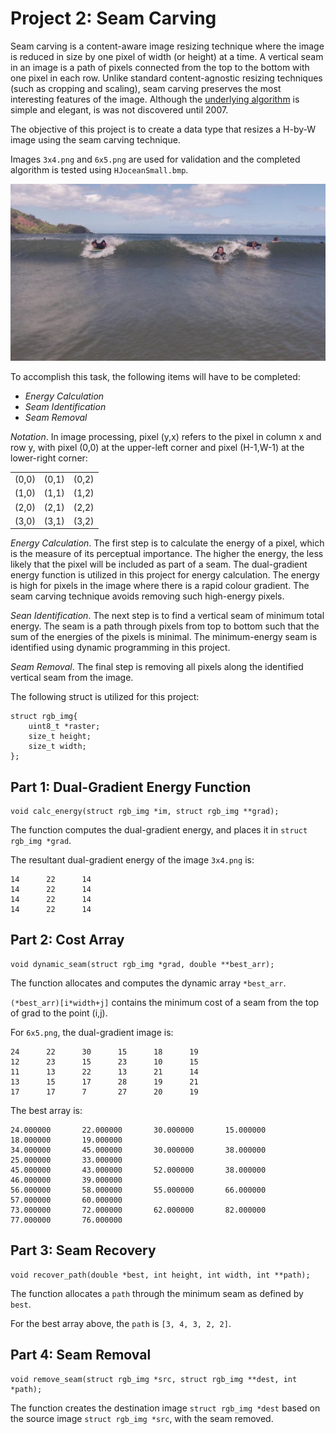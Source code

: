 # Project 2: Seam Carving

Seam carving is a content-aware image resizing technique where the image is reduced in size by one pixel of width (or height) at a time. A vertical seam in an image is a path of pixels connected from the top to the bottom with one pixel in each row. Unlike standard content-agnostic resizing techniques (such as cropping and scaling), seam carving preserves the most interesting features of the image. Although the [underlying algorithm] is simple and elegant, is was not discovered until 2007.

The objective of this project is to create a data type that resizes a H-by-W image using the seam carving technique.

Images `3x4.png` and `6x5.png` are used for validation and the completed algorithm is tested using `HJoceanSmall.bmp`.

![Josh Hug][HJoceanSmall]

To accomplish this task, the following items will have to be completed:

* *Energy Calculation*
* *Seam Identification*
* *Seam Removal*


*Notation*. In image processing, pixel (y,x) refers to the pixel in column x and row y, with pixel (0,0) at the upper-left corner and pixel (H-1,W-1) at the lower-right corner:

| | | |
|:-----:|:-----:|:-----:|
| (0,0) | (0,1) | (0,2) |
| (1,0) | (1,1) | (1,2) |
| (2,0) | (2,1) | (2,2) |
| (3,0) | (3,1) | (3,2) |

*Energy Calculation*. The first step is to calculate the energy of a pixel, which is the measure of its perceptual importance. The higher the energy, the less likely that the pixel will be included as part of a seam. The dual-gradient energy function is utilized in this project for energy calculation. The energy is high for pixels in the image where there is a rapid colour gradient. The seam carving technique avoids removing such high-energy pixels.

*Sean Identification*. The next step is to find a vertical seam of minimum total energy. The seam is a path through pixels from top to bottom such that the sum of the energies of the pixels is minimal. The minimum-energy seam is identified using dynamic programming in this project.

*Seam Removal*. The final step is removing all pixels along the identified vertical seam from the image.

The following struct is utilized for this project:
```
struct rgb_img{
    uint8_t *raster;
    size_t height;
    size_t width;
};
```

## Part 1: Dual-Gradient Energy Function

```
void calc_energy(struct rgb_img *im, struct rgb_img **grad);
```

The function computes the dual-gradient energy, and places it in `struct rgb_img *grad`.

The resultant dual-gradient energy of the image `3x4.png` is:

```
14      22      14
14      22      14
14      22      14
14      22      14
```

## Part 2: Cost Array

```
void dynamic_seam(struct rgb_img *grad, double **best_arr);
```

The function allocates and computes the dynamic array `*best_arr`.

`(*best_arr)[i*width+j]` contains the minimum cost of a seam from the top of grad to the point (i,j).

For `6x5.png`, the dual-gradient image is:

```
24      22      30      15      18      19
12      23      15      23      10      15
11      13      22      13      21      14
13      15      17      28      19      21
17      17      7       27      20      19
```

The best array is:

```
24.000000       22.000000       30.000000       15.000000       18.000000       19.000000
34.000000       45.000000       30.000000       38.000000       25.000000       33.000000
45.000000       43.000000       52.000000       38.000000       46.000000       39.000000
56.000000       58.000000       55.000000       66.000000       57.000000       60.000000
73.000000       72.000000       62.000000       82.000000       77.000000       76.000000
```

## Part 3: Seam Recovery

```
void recover_path(double *best, int height, int width, int **path);
```

The function allocates a `path` through the minimum seam as defined by `best`.

For the best array above, the `path` is `[3, 4, 3, 2, 2]`.

## Part 4: Seam Removal

```
void remove_seam(struct rgb_img *src, struct rgb_img **dest, int *path);
```

The function creates the destination image `struct rgb_img *dest` based on the source image `struct rgb_img *src`, with the seam removed.

[underlying algorithm]: https://www.youtube.com/watch?v=6NcIJXTlugc
[HJoceanSmall]: HJoceanSmall.bmp "HJoceanSmall.bmp"
